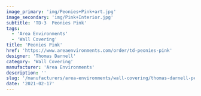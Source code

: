 ```yaml
---
image_primary: 'img/Peonies+Pink+art.jpg'
image_secondary: 'img/Pink+Interior.jpg'
subtitle: 'TD-3  Peonies Pink'
tags:
  - 'Area Environments'
  - 'Wall Covering'
title: 'Peonies Pink'
href: 'https://www.areaenvironments.com/order/td-peonies-pink'
designer: 'Thomas Darnell'
category: 'Wall Covering'
manufacturer: 'Area Environments'
description: ''
slug: '/manufacturers/area-environments/wall-covering/thomas-darnell-peonies-pink'
date: '2021-02-17'
---
```

